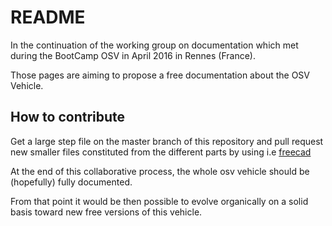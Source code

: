 README 
======

In the continuation of the working group on documentation which 
met during the BootCamp OSV in April 2016 in Rennes (France). 

Those pages are aiming to propose a free documentation about the OSV Vehicle.

How to contribute
-----------------

Get a large step file on the master branch of this repository and pull request new smaller files constituted from the different parts by using i.e [freecad](http://www.freecadweb.org/)

At the end of this collaborative process, the whole osv vehicle should be (hopefully) fully documented.

From that point it would be then possible to evolve organically on a solid basis toward new free versions of this vehicle. 
